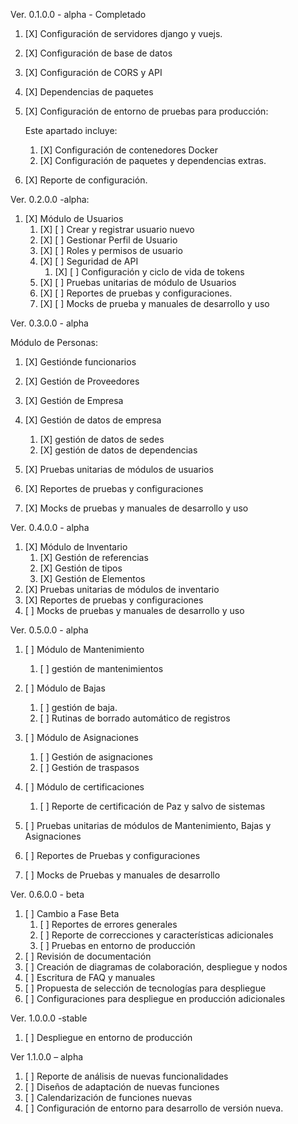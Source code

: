 Ver. 0.1.0.0 - alpha - Completado

1. [X] Configuración de servidores django y vuejs.
2. [X] Configuración de base de datos
3. [X] Configuración de CORS y API
4. [X] Dependencias de paquetes
5. [X] Configuración de entorno de pruebas para producción:

    Este apartado incluye:

    1. [X] Configuración de contenedores Docker
    2. [X] Configuración de paquetes y dependencias extras.
6. [X] Reporte de configuración.

Ver. 0.2.0.0 -alpha:

1. [X] Módulo de Usuarios
    1. [X] [ ] Crear y registrar usuario nuevo
    2. [X] [ ] Gestionar Perfil de Usuario
    3. [X] [ ] Roles y permisos de usuario
    4. [X] [ ] Seguridad de API
        1. [X] [ ] Configuración y ciclo de vida de tokens
    5. [X] [ ] Pruebas unitarias de módulo de Usuarios
    6. [X] [ ] Reportes de pruebas y configuraciones.
    7. [X] [ ] Mocks de prueba y manuales de desarrollo y uso

Ver. 0.3.0.0 - alpha

Módulo de Personas:

1. [X] Gestiónde funcionarios
2. [X] Gestión de Proveedores
3. [X] Gestión de Empresa
4. [X] Gestión de datos de empresa

    1. [X] gestión de datos de sedes
    2. [X] gestión de datos de dependencias
5. [X] Pruebas unitarias de módulos de usuarios
6. [X] Reportes de pruebas y configuraciones
7. [X] Mocks de pruebas y manuales de desarrollo y uso

Ver. 0.4.0.0 - alpha

1. [X] Módulo de Inventario
    1. [X] Gestión de referencias
    2. [X] Gestión de tipos
    3. [X] Gestión de Elementos
2. [X] Pruebas unitarias de módulos de inventario
3. [X] Reportes de pruebas y configuraciones
4. [ ] Mocks de pruebas y manuales de desarrollo y uso

Ver. 0.5.0.0 - alpha

1. [ ] Módulo de Mantenimiento

    1. [ ] gestión de mantenimientos
2. [ ] Módulo de Bajas

    1. [ ] gestión de baja.
    2. [ ] Rutinas de borrado automático de registros
3. [ ] Módulo de Asignaciones

    1. [ ] Gestión de asignaciones
    2. [ ] Gestión de traspasos
4. [ ] Módulo de certificaciones

    1. [ ] Reporte de certificación de Paz y salvo de sistemas
5. [ ] Pruebas unitarias de módulos de Mantenimiento, Bajas y Asignaciones
6. [ ] Reportes de Pruebas y configuraciones
7. [ ] Mocks de Pruebas y manuales de desarrollo

Ver. 0.6.0.0 - beta

1. [ ] Cambio a Fase Beta
    1. [ ] Reportes de errores generales
    2. [ ] Reporte de correcciones y características adicionales
    3. [ ] Pruebas en entorno de producción
2. [ ] Revisión de documentación
3. [ ] Creación de diagramas de colaboración, despliegue y nodos
4. [ ] Escritura de FAQ y manuales
5. [ ] Propuesta de selección de tecnologías para despliegue
6. [ ] Configuraciones para despliegue en producción adicionales

Ver. 1.0.0.0 -stable

1. [ ] Despliegue en entorno de producción

Ver 1.1.0.0 – alpha

1. [ ] Reporte de análisis de nuevas funcionalidades
2. [ ] Diseños de adaptación de nuevas funciones
3. [ ] Calendarización de funciones nuevas
4. [ ] Configuración de entorno para desarrollo de versión nueva.
